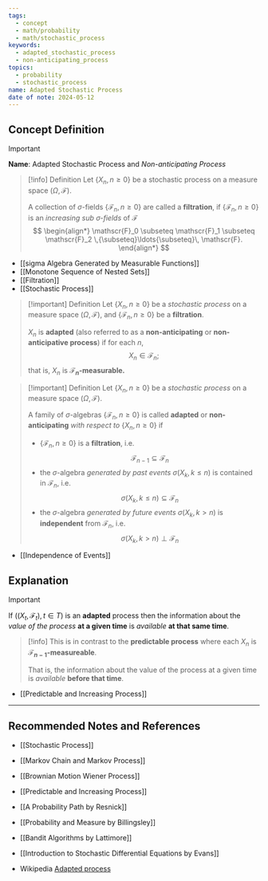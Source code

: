 ```yaml
---
tags:
  - concept
  - math/probability
  - math/stochastic_process
keywords:
  - adapted_stochastic_process
  - non-anticipating_process
topics:
  - probability
  - stochastic_process
name: Adapted Stochastic Process
date of note: 2024-05-12
---
```


## Concept Definition

>[!important]
>**Name**:  Adapted Stochastic Process and *Non-anticipating Process*


>[!info] Definition
>Let $\{X_n, n \ge 0\}$ be a stochastic process on a measure space $(\Omega, \mathscr{F})$.
>
>A collection of $\sigma$-fields $\{\mathscr{F}_n, n \ge 0\}$ are called a **filtration**, if $\{\mathscr{F}_n, n \ge 0\}$ is an *increasing sub $\sigma$-fields* of $\mathscr{F}$
>$$
> \begin{align*}
> \mathscr{F}_0 \subseteq \mathscr{F}_1 \subseteq \mathscr{F}_2  \,{\subseteq}\ldots{\subseteq}\, \mathscr{F}.
> \end{align*}
>$$  

- [[sigma Algebra Generated by Measurable Functions]]
- [[Monotone Sequence of Nested Sets]]
- [[Filtration]]
- [[Stochastic Process]]


>[!important] Definition
>Let $\{X_n, n \ge 0\}$ be a *stochastic process* on a measure space $(\Omega, \mathscr{F})$, and $\{\mathscr{F}_n, n \ge 0\}$ be a **filtration**.
>
>$X_n$ is **adapted** (also referred to as a **non-anticipating** or **non-anticipative process**) if for each $n$, $$X_n \in \mathscr{F}_n;$$  that is, $X_n$ is **$\mathscr{F}_n$-measurable.**

>[!important] Definition
>Let $\{X_n, n \ge 0\}$ be a *stochastic process* on a measure space $(\Omega, \mathscr{F})$.
>
>A family of $\sigma$-algebras $\{ \mathscr{F}_{n}, n \ge 0 \}$ is called **adapted**  or **non-anticipating** *with respect to* $\{X_n, n \ge 0\}$ if
>- $\{ \mathscr{F}_{n}, n \ge 0 \}$ is a **filtration**, i.e. $$\mathscr{F}_{n-1} \subseteq \mathscr{F}_{n}$$
>- the $\sigma$-algebra *generated by past events* $\sigma(X_{k}, k\le n)$ is contained in $\mathscr{F}_{n}$, i.e. $$\sigma(X_{k}, k\le n) \subseteq \mathscr{F}_{n}$$
>-  the $\sigma$-algebra *generated by future events* $\sigma(X_{k}, k > n)$ is **independent** from $\mathscr{F}_{n}$, i.e. $$\sigma(X_{k}, k > n) \perp \mathscr{F}_{n}$$

- [[Independence of Events]]

## Explanation

>[!important]
>If $((X_{t}, \mathscr{F}_{t}), t\in T)$ is an **adapted** process then the information about the *value of the process* **at a given time** is *available* **at that same time**.

>[!info]
>This is in contrast to the **predictable process** where  each $X_{n}$ is **$\mathscr{F}_{n-1}$-measureable**.
>
>That is, the information about the value of the process at a given time is *available* **before that time**.

- [[Predictable and Increasing Process]]




-----------
##  Recommended Notes and References

- [[Stochastic Process]]
- [[Markov Chain and Markov Process]]
- [[Brownian Motion Wiener Process]]

- [[Predictable and Increasing Process]]

- [[A Probability Path by Resnick]]
- [[Probability and Measure by Billingsley]]
- [[Bandit Algorithms by Lattimore]]
- [[Introduction to Stochastic Differential Equations by Evans]]
- Wikipedia [Adapted process](https://en.wikipedia.org/wiki/Adapted_process)